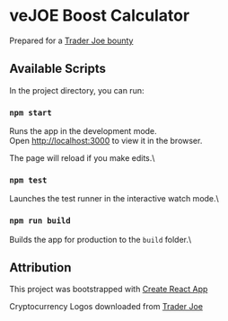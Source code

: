 # veJOE Boost Calculator

Prepared for a [Trader Joe bounty](https://docs.google.com/document/d/1MZw8ILW6duUwUVrfaLHukhQD0G0gtpkG3MTFk5z3ufo/edit#heading=h.kxger6invjvi)

## Available Scripts

In the project directory, you can run:

### `npm start`

Runs the app in the development mode.\
Open [http://localhost:3000](http://localhost:3000) to view it in the browser.

The page will reload if you make edits.\

### `npm test`

Launches the test runner in the interactive watch mode.\

### `npm run build`

Builds the app for production to the `build` folder.\

## Attribution

This project was bootstrapped with [Create React App](https://github.com/facebook/create-react-app)

Cryptocurrency Logos downloaded from [Trader Joe](https://github.com/traderjoe-xyz/joe-tokenlists/tree/main/logos)
